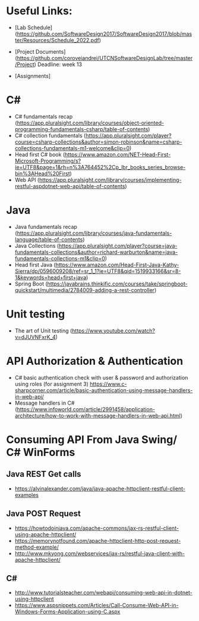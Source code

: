
# Useful Links:

- [Lab Schedule]
(https://github.com/SoftwareDesign2017/SoftwareDesign2017/blob/master/Resources/Schedule_2022.pdf)

- [Project Documents]
(https://github.com/coroveiandrei/UTCNSoftwareDesignLab/tree/master/Project)
Deadline: week 13

- [Assignments]

# C# 
-  C# fundamentals recap
(https://app.pluralsight.com/library/courses/object-oriented-programming-fundamentals-csharp/table-of-contents)
-  C# collection fundamentals
(https://app.pluralsight.com/player?course=csharp-collections&author=simon-robinson&name=csharp-collections-fundamentals-m1-welcome&clip=0)
- Head first C# book
(https://www.amazon.com/NET-Head-First-Microsoft-Programming/s?ie=UTF8&page=1&rh=n%3A764452%2Cp_lbr_books_series_browse-bin%3AHead%20First)
- Web API
(https://app.pluralsight.com/library/courses/implementing-restful-aspdotnet-web-api/table-of-contents)


# Java
- Java fundamentals recap
(https://app.pluralsight.com/library/courses/java-fundamentals-language/table-of-contents)
- Java Collections
(https://app.pluralsight.com/player?course=java-fundamentals-collections&author=richard-warburton&name=java-fundamentals-collections-m1&clip=0)
- Head first Java
(https://www.amazon.com/Head-First-Java-Kathy-Sierra/dp/0596009208/ref=sr_1_1?ie=UTF8&qid=1519933166&sr=8-1&keywords=head+first+java)
- Spring Boot
(https://javabrains.thinkific.com/courses/take/springboot-quickstart/multimedia/2784009-adding-a-rest-controller)

# Unit testing
- The art of Unit testing
(https://www.youtube.com/watch?v=dJUVNFxrK_4)

# API Authorization & Authentication
- C# basic authentication check with user & password  and authorization using roles (for assignment 3)
https://www.c-sharpcorner.com/article/basic-authentication-using-message-handlers-in-web-api/
- Message handlers in C#
 (https://www.infoworld.com/article/2991458/application-architecture/how-to-work-with-message-handlers-in-web-api.html)

# Consuming API From Java Swing/ C# WinForms

## Java REST Get calls
- https://alvinalexander.com/java/java-apache-httpclient-restful-client-examples

## Java POST Request
- https://howtodoinjava.com/apache-commons/jax-rs-restful-client-using-apache-httpclient/
- https://memorynotfound.com/apache-httpclient-http-post-request-method-example/
- http://www.mkyong.com/webservices/jax-rs/restful-java-client-with-apache-httpclient/

## C# 

- http://www.tutorialsteacher.com/webapi/consuming-web-api-in-dotnet-using-httpclient
- https://www.aspsnippets.com/Articles/Call-Consume-Web-API-in-Windows-Forms-Application-using-C.aspx


